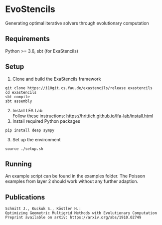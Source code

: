 # EvoStencils
Generating optimal iterative solvers through evolutionary computation
## Requirements
Python >= 3.6, sbt (for ExaStencils)
## Setup
1. Clone and build the ExaStencils framework
```
git clone https://i10git.cs.fau.de/exastencils/release exastencils
cd exastencils
sbt compile
sbt assembly
```
2. Install LFA Lab  
  Follow these instructions: https://hrittich.github.io/lfa-lab/install.html  
3. Install required Python packages
```
pip install deap sympy
```
3. Set up the environment  
```
source ./setup.sh
```
## Running
An example script can be found in the examples folder. The Poisson examples from layer 2 should work without any further adaption.

## Publications
    Schmitt J., Kuckuk S., Köstler H.:
    Optimizing Geometric Multigrid Methods with Evolutionary Computation
    Preprint available on arXiv: https://arxiv.org/abs/1910.02749
